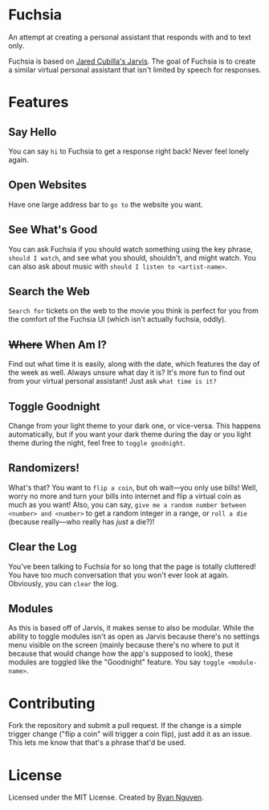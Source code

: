 # Fuchsia

An attempt at creating a personal assistant that responds with and to text only.

Fuchsia is based on [Jared Cubilla's Jarvis](https://github.com/jaredcubilla/jarvis). The goal of Fuchsia is to create a similar virtual personal assistant that isn't limited by speech for responses.

# Features

## Say Hello

You can say `hi` to Fuchsia to get a response right back! Never feel lonely again.

## Open Websites

Have one large address bar to `go to` the website you want.

## See What's Good

You can ask Fuchsia if you should watch something using the key phrase, `should I watch`, and see what you should, shouldn't, and might watch. You can also ask about music with `should I listen to <artist-name>`.

## Search the Web

`Search for` tickets on the web to the movie you think is perfect for you from the comfort of the Fuchsia UI (which isn't actually fuchsia, oddly).

## ~~Where~~ When Am I?

Find out what time it is easily, along with the date, which features the day of the week as well. Always unsure what day it is? It's more fun to find out from your virtual personal assistant! Just ask `what time is it?`

## Toggle Goodnight

Change from your light theme to your dark one, or vice-versa. This happens automatically, but if you want your dark theme during the day or you light theme during the night, feel free to `toggle goodnight`.

## Randomizers!

What's that? You want to `flip a coin`, but oh wait&mdash;you only use bills! Well, worry no more and turn your bills into internet and flip a virtual coin as much as you want! Also, you can say, `give me a random number between <number> and <number>` to get a random integer in a range, or `roll a die` (because really&mdash;who really has *just* a die?)!

## Clear the Log

You've been talking to Fuchsia for so long that the page is totally cluttered! You have too much conversation that you won't ever look at again. Obviously, you can `clear` the log.

## Modules

As this is based off of Jarvis, it makes sense to also be modular. While the ability to toggle modules isn't as open as Jarvis because there's no settings menu visible on the screen (mainly because there's no where to put it because that would change how the app's supposed to look), these modules are toggled like the "Goodnight" feature. You say `toggle <module-name>`.

# Contributing

Fork the repository and submit a pull request. If the change is a simple trigger change ("flip a coin" will trigger a coin flip), just add it as an issue. This lets me know that that's a phrase that'd be used.

# License

Licensed under the MIT License. Created by [Ryan Nguyen](https://github.com/355over113).
